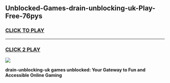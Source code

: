 
## Unblocked-Games-drain-unblocking-uk-Play-Free-76pys
<h3>
<a href="https://premium76.site?title=drain-unblocking-uk&ref=21A">CLICK TO PLAY</a></h3>
<hr>

<h3>
<a href="https://premium76.site?title=drain-unblocking-uk&ref=21A">CLICK 2 PLAY</a>
  
</h3>

<a href="https://premium76.site?title=drain-unblocking-uk&ref=21A"><img src="https://clearcache.store/games.png"></a>


**drain-unblocking-uk games unblocked: Your Gateway to Fun and Accessible Online Gaming**
